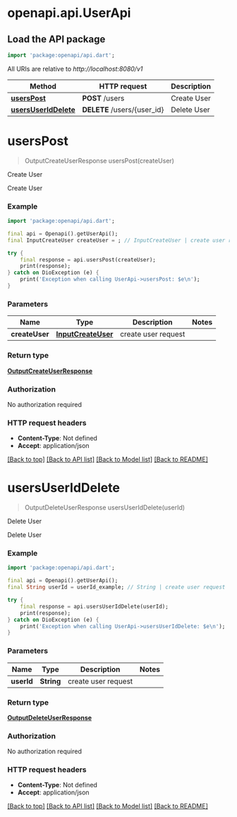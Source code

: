 # openapi.api.UserApi

## Load the API package
```dart
import 'package:openapi/api.dart';
```

All URIs are relative to *http://localhost:8080/v1*

Method | HTTP request | Description
------------- | ------------- | -------------
[**usersPost**](UserApi.md#userspost) | **POST** /users | Create User
[**usersUserIdDelete**](UserApi.md#usersuseriddelete) | **DELETE** /users/{user_id} | Delete User


# **usersPost**
> OutputCreateUserResponse usersPost(createUser)

Create User

Create User

### Example
```dart
import 'package:openapi/api.dart';

final api = Openapi().getUserApi();
final InputCreateUser createUser = ; // InputCreateUser | create user request

try {
    final response = api.usersPost(createUser);
    print(response);
} catch on DioException (e) {
    print('Exception when calling UserApi->usersPost: $e\n');
}
```

### Parameters

Name | Type | Description  | Notes
------------- | ------------- | ------------- | -------------
 **createUser** | [**InputCreateUser**](InputCreateUser.md)| create user request | 

### Return type

[**OutputCreateUserResponse**](OutputCreateUserResponse.md)

### Authorization

No authorization required

### HTTP request headers

 - **Content-Type**: Not defined
 - **Accept**: application/json

[[Back to top]](#) [[Back to API list]](../README.md#documentation-for-api-endpoints) [[Back to Model list]](../README.md#documentation-for-models) [[Back to README]](../README.md)

# **usersUserIdDelete**
> OutputDeleteUserResponse usersUserIdDelete(userId)

Delete User

Delete User

### Example
```dart
import 'package:openapi/api.dart';

final api = Openapi().getUserApi();
final String userId = userId_example; // String | create user request

try {
    final response = api.usersUserIdDelete(userId);
    print(response);
} catch on DioException (e) {
    print('Exception when calling UserApi->usersUserIdDelete: $e\n');
}
```

### Parameters

Name | Type | Description  | Notes
------------- | ------------- | ------------- | -------------
 **userId** | **String**| create user request | 

### Return type

[**OutputDeleteUserResponse**](OutputDeleteUserResponse.md)

### Authorization

No authorization required

### HTTP request headers

 - **Content-Type**: Not defined
 - **Accept**: application/json

[[Back to top]](#) [[Back to API list]](../README.md#documentation-for-api-endpoints) [[Back to Model list]](../README.md#documentation-for-models) [[Back to README]](../README.md)

